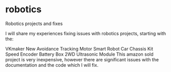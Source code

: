 # robotics
Robotics projects and fixes

I will share my experiences fixing issues with robotics projects, starting with the:

VKmaker New Avoidance Tracking Motor Smart Robot Car Chassis Kit Speed Encoder Battery Box 2WD Ultrasonic Module
  This amazon sold project is very inexpensive, however there are significant issues with the documentation and the code which I will fix.

